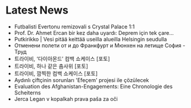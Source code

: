 # Latest News
-  Futbalisti Evertonu remizovali s Crystal Palace 1:1
-  Prof. Dr. Ahmet Ercan bir kez daha uyardı: Deprem için tek çare...
-  Putkirikko | Vesi pitää keittää useilla alueilla Helsingin seudulla
-  Отменени полети от и до Франкфурт и Мюнхен на летище София - Труд
-  트라이비, ‘다이아몬드’ 컴백 쇼케이스 [포토]
-  트라이비, 하나 같은 춤사위 [포토]
-  트라이비, 깜찍한 컴백 쇼케이스 [포토]
-  Aydınlı çiftçinin sorunları 'Efeçem' projesi ile çözülecek
-  Evaluation des Afghanistan-Engagements: Eine Chronologie des Scheiterns
-  Jerca Legan v kopalkah prava paša za oči
